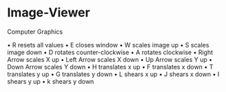 # Image-Viewer
Computer Graphics

•	R resets all values
•	E closes window
•	W scales image up
•	S scales image down
•	D rotates counter-clockwise
•	A rotates clockwise
•	Right Arrow scales X up
•	Left Arrow scales X down
•	Up Arrow scales Y up
•	Down Arrow scales Y down
•	H translates x up
•	F translates x down
•	T translates y up
•	G translates y down
•	L shears x up
•	J shears x down
•	I shears y up
•	k shears y down
